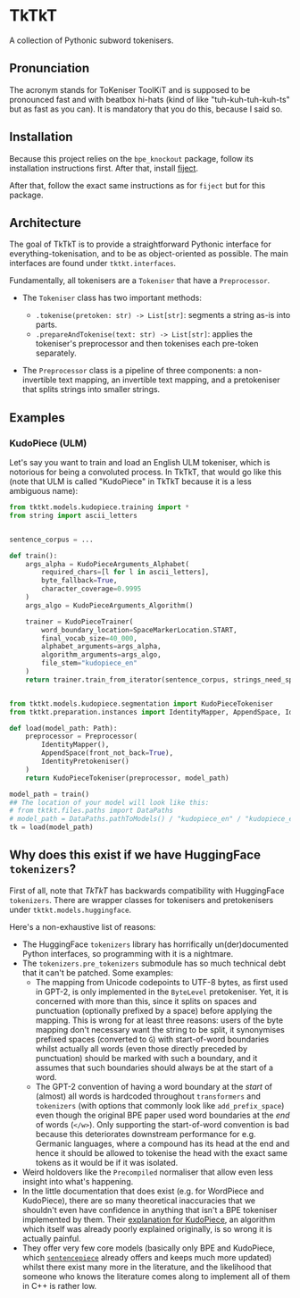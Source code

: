 # TkTkT
A collection of Pythonic subword tokenisers.

## Pronunciation
The acronym stands for ToKeniser ToolKiT and is supposed to be pronounced fast and with beatbox hi-hats
(kind of like "tuh-kuh-tuh-kuh-ts" but as fast as you can). It is mandatory that you do this, because I said so.

## Installation
Because this project relies on the `bpe_knockout` package, follow its installation instructions first. After that, 
install [fiject](https://github.com/bauwenst/fiject#installation).

After that, follow the exact same instructions as for `fiject` but for this package.

## Architecture
The goal of TkTkT is to provide a straightforward Pythonic interface for everything-tokenisation, and to be as object-oriented
as possible. The main interfaces are found under `tktkt.interfaces`. 

Fundamentally, all tokenisers are a `Tokeniser` that have a `Preprocessor`.

- The `Tokeniser` class has two important methods: 
  - `.tokenise(pretoken: str) -> List[str]`: segments a string as-is into parts.
  - `.prepareAndTokenise(text: str) -> List[str]`: applies the tokeniser's preprocessor and then tokenises each pre-token separately.

- The `Preprocessor` class is a pipeline of three components: a non-invertible text mapping, an invertible text mapping, 
  and a pretokeniser that splits strings into smaller strings.

## Examples
### KudoPiece (ULM)
Let's say you want to train and load an English ULM tokeniser, which is notorious for being a convoluted process. 
In TkTkT, that would go like this (note that ULM is called "KudoPiece" in TkTkT because it is a less ambiguous name):
```python
from tktkt.models.kudopiece.training import *
from string import ascii_letters


sentence_corpus = ...

def train():
    args_alpha = KudoPieceArguments_Alphabet(
        required_chars=[l for l in ascii_letters], 
        byte_fallback=True, 
        character_coverage=0.9995
    )
    args_algo = KudoPieceArguments_Algorithm()

    trainer = KudoPieceTrainer(
        word_boundary_location=SpaceMarkerLocation.START,
        final_vocab_size=40_000,
        alphabet_arguments=args_alpha,
        algorithm_arguments=args_algo,
        file_stem="kudopiece_en"
    )
    return trainer.train_from_iterator(sentence_corpus, strings_need_space_splitting=True)


from tktkt.models.kudopiece.segmentation import KudoPieceTokeniser
from tktkt.preparation.instances import IdentityMapper, AppendSpace, IdentityPretokeniser, Preprocessor

def load(model_path: Path):    
    preprocessor = Preprocessor(
        IdentityMapper(), 
        AppendSpace(front_not_back=True), 
        IdentityPretokeniser()
    )
    return KudoPieceTokeniser(preprocessor, model_path)

model_path = train()
## The location of your model will look like this:
# from tktkt.files.paths import DataPaths
# model_path = DataPaths.pathToModels() / "kudopiece_en" / "kudopiece_en_xxxx-yy-zz_aa-bb-cc.model"
tk = load(model_path)
```

## Why does this exist if we have HuggingFace `tokenizers`?
First of all, note that *TkTkT* has backwards compatibility with HuggingFace `tokenizers`. There are wrapper classes for
tokenisers and pretokenisers under `tktkt.models.huggingface`.

Here's a non-exhaustive list of reasons:
- The HuggingFace `tokenizers` library has horrifically un(der)documented Python interfaces, so programming with it is
  a nightmare. 
- The `tokenizers.pre_tokenizers` submodule has so much technical debt that it can't be patched. Some examples:
    - The mapping from Unicode codepoints to UTF-8 bytes, as first used in GPT-2, is only implemented in the `ByteLevel` 
      pretokeniser. Yet, it is concerned with more than this, since it splits on spaces and punctuation (optionally prefixed 
      by a space) before applying the mapping. This is wrong for at least three reasons: users of the byte mapping don't
      necessary want the string to be split, it synonymises prefixed spaces (converted to `Ġ`) with start-of-word boundaries 
      whilst actually all words (even those directly preceded by punctuation) should be marked with such a boundary, and
      it assumes that such boundaries should always be at the start of a word.
    - The GPT-2 convention of having a word boundary at the *start* of (almost) all words is hardcoded throughout
      `transformers` and `tokenizers` (with options that commonly look like `add_prefix_space`) even though the original
      BPE paper used word boundaries at the *end* of words (`</w>`). Only supporting the start-of-word convention is bad 
      because this deteriorates downstream performance for e.g. Germanic languages, where a compound has its head at the
      end and hence it should be allowed to tokenise the head with the exact same tokens as it would be if it was isolated. 
- Weird holdovers like the `Precompiled` normaliser that allow even less insight into what's happening.
- In the little documentation that does exist (e.g. for WordPiece and KudoPiece), there are so many 
  theoretical inaccuracies that we shouldn't even have confidence in anything that isn't a BPE tokeniser implemented by them. 
  Their [explanation for KudoPiece](https://huggingface.co/learn/nlp-course/chapter6/7), an algorithm which itself was 
  already poorly explained originally, is so wrong it is actually painful.
- They offer very few core models (basically only BPE and KudoPiece, which [`sentencepiece`](github.com/google/sentencepiece) already offers
  and keeps much more updated)
  whilst there exist many more in the literature, and the likelihood that someone who knows the literature comes along to
  implement all of them in C++ is rather low.
